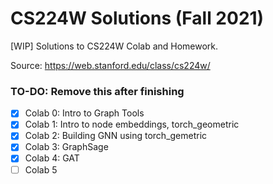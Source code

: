 # CS224W Solutions (Fall 2021)
[WIP] Solutions to CS224W Colab and Homework.

Source: https://web.stanford.edu/class/cs224w/

### TO-DO: Remove this after finishing
- [x] Colab 0: Intro to Graph Tools
- [x] Colab 1: Intro to node embeddings, torch_geometric
- [x] Colab 2: Building GNN using torch_gemetric
- [x] Colab 3: GraphSage
- [x] Colab 4: GAT
- [ ] Colab 5

